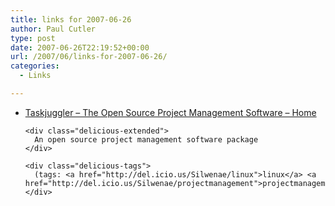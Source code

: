 ```yaml
---
title: links for 2007-06-26
author: Paul Cutler
type: post
date: 2007-06-26T22:19:52+00:00
url: /2007/06/links-for-2007-06-26/
categories:
  - Links

---
```

<ul class="delicious">
  <li>
    <div class="delicious-link">
      <a href="http://www.taskjuggler.org/">Taskjuggler &#8211; The Open Source Project Management Software &#8211; Home</a>
    </div>
    
    <div class="delicious-extended">
      An open source project management software package
    </div>
    
    <div class="delicious-tags">
      (tags: <a href="http://del.icio.us/Silwenae/linux">linux</a> <a href="http://del.icio.us/Silwenae/projectmanagement">projectmanagement</a>)
    </div>
  </li>
</ul>